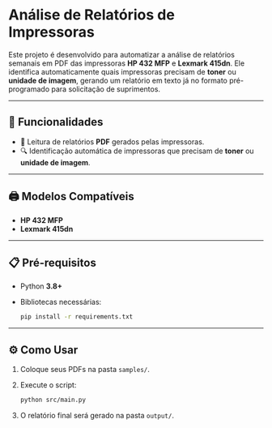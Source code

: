 

# Análise de Relatórios de Impressoras

Este projeto é desenvolvido para automatizar a análise de relatórios semanais em PDF das impressoras **HP 432 MFP** e **Lexmark 415dn**.
Ele identifica automaticamente quais impressoras precisam de **toner** ou **unidade de imagem**, gerando um relatório em texto já no formato pré-programado para solicitação de suprimentos.

---

## 🚀 Funcionalidades

* 📂 Leitura de relatórios **PDF** gerados pelas impressoras.
* 🔍 Identificação automática de impressoras que precisam de **toner** ou **unidade de imagem**.

---

## 🖨️ Modelos Compatíveis

* **HP 432 MFP**
* **Lexmark 415dn**

---

## 📋 Pré-requisitos

* Python **3.8+**
* Bibliotecas necessárias:

  ```bash
  pip install -r requirements.txt
  ```

---

## ⚙️ Como Usar

1. Coloque seus PDFs na pasta `samples/`.
2. Execute o script:

   ```bash
   python src/main.py
   ```
3. O relatório final será gerado na pasta `output/`.

